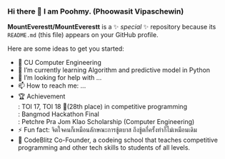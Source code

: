 ### Hi there 👋 I am Poohmy. (Phoowasit Vipaschewin) 

**MountEverestt/MountEverestt** is a ✨ _special_ ✨ repository because its `README.md` (this file) appears on your GitHub profile.

Here are some ideas to get you started:
- 🏫 CU Computer Engineering 
- 💪 I’m currently learning Algorithm and predictive model in Python
- 🤔 I’m looking for help with ...
- 📫 How to reach me: ...
- 🏆 Achievement 
   <br> : TOI 17, TOI 18 🥉(28th place) in competitive programming
   <br> : Bangmod Hackathon Final
   <br> : Petchre Pra Jom Klao Scholarship (Computer Engineering) 
- ⚡ Fun fact: จิตใจคนก็เหมือนลักษณะการชู้ตบาส ถึงชู้ตกี่ครั้งท่าก็ไม่เหมือนเดิม
- 🏢 CodeBlitz Co-Founder, a codeing school that teaches competitive programming and other tech skills to students of all levels.
